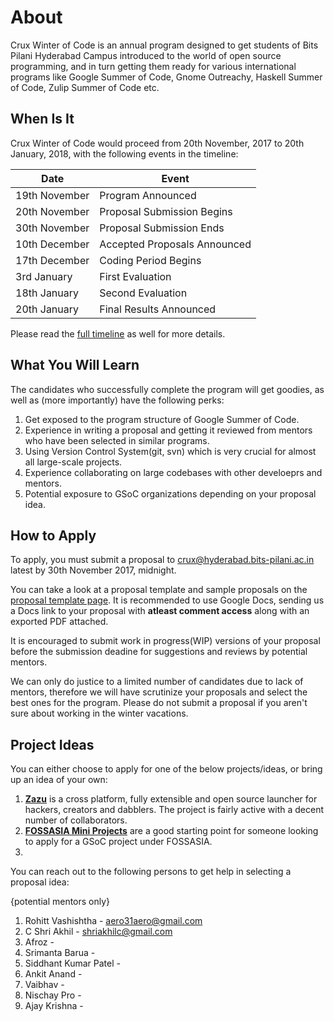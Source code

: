 # About

Crux Winter of Code is an annual program designed to get students of Bits Pilani Hyderabad Campus introduced to the world of open source programming, and in turn getting them ready for various international programs like Google Summer of Code, Gnome Outreachy, Haskell Summer of Code, Zulip Summer of Code etc.

## When Is It

Crux Winter of Code would proceed from 20th November, 2017 to 20th January, 2018, with the following events in the timeline:

| Date | Event |
| --- | --- |
| 19th November | Program Announced |
| 20th November | Proposal Submission Begins |
| 30th November | Proposal Submission Ends |
| 10th December | Accepted Proposals Announced |
| 17th December | Coding Period Begins |
| 3rd January   | First Evaluation |
| 18th January  | Second Evaluation |
| 20th January  | Final Results Announced |

Please read the [full timeline](timeline) as well for more details.

## What You Will Learn

The candidates who successfully complete the program will get goodies, as well as (more importantly) have the following perks:

1. Get exposed to the program structure of Google Summer of Code.
2. Experience in writing a proposal and getting it reviewed from mentors who have been selected in similar programs.
3. Using Version Control System(git, svn) which is very crucial for almost all large-scale projects.
4. Experience collaborating on large codebases with other develoeprs and mentors.
5. Potential exposure to GSoC organizations depending on your proposal idea.

## How to Apply

To apply, you must submit a proposal to [crux@hyderabad.bits-pilani.ac.in](mailto:crux@hyderabad.bits-pilani.ac.in) latest by 30th November 2017, midnight.

You can take a look at a proposal template and sample proposals on the [proposal template page](proposal-template). It is recommended to use Google Docs, sending us a Docs link to your proposal with **atleast comment access** along with an exported PDF attached.

It is encouraged to submit work in progress(WIP) versions of your proposal before the submission deadine for suggestions and reviews by potential mentors.

We can only do justice to a limited number of candidates due to lack of mentors, therefore we will have scrutinize your proposals and select the best ones for the program. Please do not submit a proposal if you aren't sure about working in the winter vacations.

## Project Ideas

You can either choose to apply for one of the below projects/ideas, or bring up an idea of your own:

1. **[Zazu](https://github.com/tinytacoteam/zazu)** is a cross platform, fully extensible and open source launcher for hackers, creators and dabblers. The project is fairly active with a decent number of collaborators.
2. **[FOSSASIA Mini Projects](https://github.com/fossasia/labs.fossasia.org/issues?q=is%3Aissue+is%3Aopen+label%3Amini-project)** are a good starting point for someone looking to apply for a GSoC project under FOSSASIA.
3. 

You can reach out to the following persons to get help in selecting a proposal idea:

{potential mentors only}
1. Rohitt Vashishtha - aero31aero@gmail.com
2. C Shri Akhil - shriakhilc@gmail.com
3. Afroz - 
4. Srimanta Barua - 
5. Siddhant Kumar Patel - 
6. Ankit Anand - 
7. Vaibhav - 
8. Nischay Pro - 
9. Ajay Krishna - 